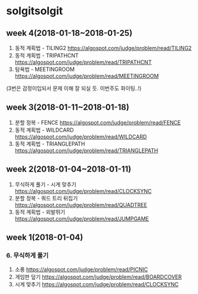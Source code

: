# solgitsolgit
## week 4(2018-01-18~2018-01-25)
1. 동적 계획법 - TILING2 https://algospot.com/judge/problem/read/TILING2
2. 동적 계획법 - TRIPATHCNT https://algospot.com/judge/problem/read/TRIPATHCNT
3. 탐욕법 - MEETINGROOM https://algospot.com/judge/problem/read/MEETINGROOM 

(3번은 감정이입되서 문제 이해 잘 되실 듯. 이번주도 화이팅..!)

## week 3(2018-01-11~2018-01-18)
1. 분할 정복 - FENCE https://algospot.com/judge/problem/read/FENCE
2. 동적 계획법 - WILDCARD https://algospot.com/judge/problem/read/WILDCARD
3. 동적 계획법 - TRIANGLEPATH https://algospot.com/judge/problem/read/TRIANGLEPATH

## week 2(2018-01-04~2018-01-11)
1. 무식하게 풀기 - 시계 맞추기 https://algospot.com/judge/problem/read/CLOCKSYNC 
2. 분할 정복 - 쿼드 트리 뒤집기 https://algospot.com/judge/problem/read/QUADTREE
3. 동적 계획법 - 외발뛰기 https://algospot.com/judge/problem/read/JUMPGAME

## week 1(2018-01-04)
### 6. 무식하게 풀기
1. 소풍 https://algospot.com/judge/problem/read/PICNIC
2. 게임판 덮기 https://algospot.com/judge/problem/read/BOARDCOVER
3. 시계 맞추기 https://algospot.com/judge/problem/read/CLOCKSYNC 
